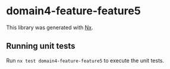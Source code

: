# domain4-feature-feature5

This library was generated with [Nx](https://nx.dev).

## Running unit tests

Run `nx test domain4-feature-feature5` to execute the unit tests.
